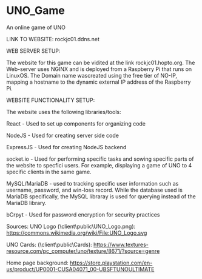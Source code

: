 # UNO_Game
An online game of UNO

LINK TO WEBSITE: rockjc01.ddns.net

WEB SERVER SETUP:

The website for this game can be vidited at the link rockjc01.hopto.org. The Web-server uses NGINX and is deployed from a Raspberry Pi that runs on LinuxOS. The Domain name wascreated using the free tier of NO-IP, mapping a hostname to the dynamic external IP address of the Raspberry Pi. 

WEBSITE FUNCTIONALITY SETUP: 

The website uses the following libraries/tools:

React - Used to set up components for organizing code

NodeJS - Used for creating server side code

ExpressJS - Used for creating NodeJS backend

socket.io - Used for performing specific tasks and sowing specific parts of the website to specfici users. For example, displaying a game of UNO to 4 specific clients in the same game. 

MySQL/MariaDB - used to tracking specific user information such as username, password, and win-loss record. While the database used is MariaDB specifically, the MySQL libraray is used for querying instead of the MariaDB library.

bCrpyt - Used for password encryption for security practices


Sources:
UNO Logo (\client\public\UNO_Logo.png): https://commons.wikimedia.org/wiki/File:UNO_Logo.svg

UNO Cards: (\client\public\Cards): https://www.textures-resource.com/pc_computer/uno/texture/8671/?source=genre

Home page background: https://store.playstation.com/en-us/product/UP0001-CUSA04071_00-UBSFTUNOULTIMATE
